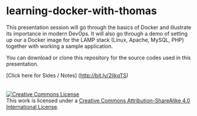 # learning-docker-with-thomas

This presentation session will go through the basics of Docker and illustrate its importance in modern DevOps. It will also go through a demo of setting up our a Docker image for the LAMP stack (Linux, Apache, MySQL, PHP) together with working a sample application.

You can download or clone this repository for the source codes used in this presentation.

[Click here for Sides / Notes] (http://bit.ly/2likqTS)
<br /><br /><br />
<a rel="license" href="http://creativecommons.org/licenses/by-sa/4.0/"><img alt="Creative Commons License" style="border-width:0" src="https://i.creativecommons.org/l/by-sa/4.0/88x31.png" /></a><br />This work is licensed under a <a rel="license" href="http://creativecommons.org/licenses/by-sa/4.0/">Creative Commons Attribution-ShareAlike 4.0 International License</a>.
